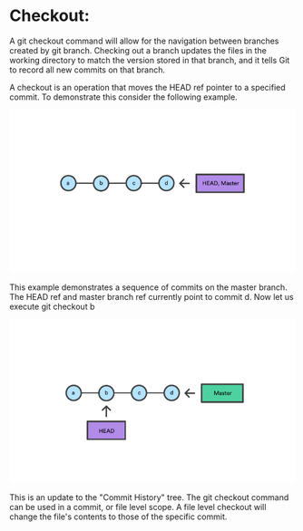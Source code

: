 # Checkout:

A git checkout command will allow for the navigation between branches created by git branch. Checking out a branch updates the files in the working directory to match the version stored in that branch, and it tells Git to record all new commits on that branch.

A checkout is an operation that moves the HEAD ref pointer to a specified commit. To demonstrate this consider the following example.

![](Before_checkout.png)

This example demonstrates a sequence of commits on the master branch. The HEAD ref and master branch ref currently point to commit d. Now let us execute git checkout b

![](After_checkout.png)

This is an update to the "Commit History" tree. The git checkout command can be used in a commit, or file level scope. A file level checkout will change the file's contents to those of the specific commit.

